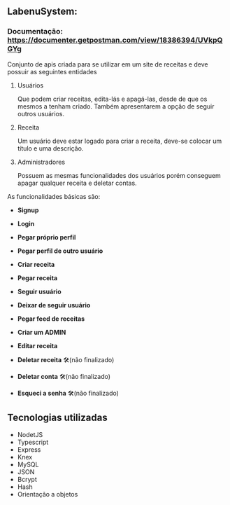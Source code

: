 ## LabenuSystem:

### Documentação: https://documenter.getpostman.com/view/18386394/UVkpQGYg

Conjunto de apis criada para se utilizar em um site de receitas e deve possuir as seguintes entidades

1. Usuários 

    Que podem criar receitas, edita-lás e apagá-las, desde de que os mesmos a tenham criado. Também apresentarem a opção de seguir outros usuários.

2. Receita

    Um usuário deve estar logado para criar a receita, deve-se colocar um título e uma descrição.

3. Administradores

    Possuem as mesmas funcionalidades dos usuários porém conseguem apagar qualquer receita e deletar contas.


As funcionalidades básicas são:

- **Signup** 
    
- **Login**

- **Pegar próprio perfil**
    
- **Pegar perfil de outro usuário**

- **Criar receita**
    
- **Pegar receita**
    
- **Seguir usuário**
       
- **Deixar de seguir usuário**
        
- **Pegar feed de receitas**
        
- **Criar um ADMIN**
        
- **Editar receita**
       
- **Deletar receita** 🛠️(não finalizado)

- **Deletar conta** 🛠️(não finalizado)
        
- **Esqueci a senha** 🛠️(não finalizado)

## Tecnologias utilizadas

 - NodetJS
 - Typescript
 - Express
 - Knex
 - MySQL
 - JSON 
 - Bcrypt
 - Hash
 - Orientação a objetos
